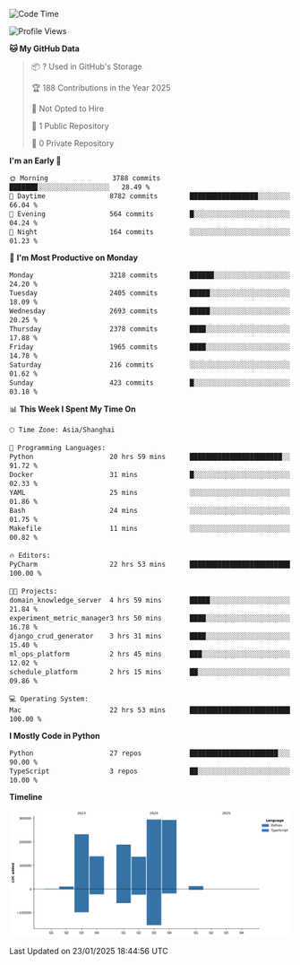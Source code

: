 <!--START_SECTION:waka-->
![Code Time](http://img.shields.io/badge/Code%20Time-81%20hrs%2046%20mins-blue)

![Profile Views](http://img.shields.io/badge/Profile%20Views-0-blue)

**🐱 My GitHub Data** 

> 📦 ? Used in GitHub's Storage 
 > 
> 🏆 188 Contributions in the Year 2025
 > 
> 🚫 Not Opted to Hire
 > 
> 📜 1 Public Repository 
 > 
> 🔑 0 Private Repository 
 > 
**I'm an Early 🐤** 

```text
🌞 Morning                3788 commits        ███████░░░░░░░░░░░░░░░░░░   28.49 % 
🌆 Daytime                8782 commits        █████████████████░░░░░░░░   66.04 % 
🌃 Evening                564 commits         █░░░░░░░░░░░░░░░░░░░░░░░░   04.24 % 
🌙 Night                  164 commits         ░░░░░░░░░░░░░░░░░░░░░░░░░   01.23 % 
```
📅 **I'm Most Productive on Monday** 

```text
Monday                   3218 commits        ██████░░░░░░░░░░░░░░░░░░░   24.20 % 
Tuesday                  2405 commits        █████░░░░░░░░░░░░░░░░░░░░   18.09 % 
Wednesday                2693 commits        █████░░░░░░░░░░░░░░░░░░░░   20.25 % 
Thursday                 2378 commits        ████░░░░░░░░░░░░░░░░░░░░░   17.88 % 
Friday                   1965 commits        ████░░░░░░░░░░░░░░░░░░░░░   14.78 % 
Saturday                 216 commits         ░░░░░░░░░░░░░░░░░░░░░░░░░   01.62 % 
Sunday                   423 commits         █░░░░░░░░░░░░░░░░░░░░░░░░   03.18 % 
```


📊 **This Week I Spent My Time On** 

```text
🕑︎ Time Zone: Asia/Shanghai

💬 Programming Languages: 
Python                   20 hrs 59 mins      ███████████████████████░░   91.72 % 
Docker                   31 mins             █░░░░░░░░░░░░░░░░░░░░░░░░   02.33 % 
YAML                     25 mins             ░░░░░░░░░░░░░░░░░░░░░░░░░   01.86 % 
Bash                     24 mins             ░░░░░░░░░░░░░░░░░░░░░░░░░   01.75 % 
Makefile                 11 mins             ░░░░░░░░░░░░░░░░░░░░░░░░░   00.82 % 

🔥 Editors: 
PyCharm                  22 hrs 53 mins      █████████████████████████   100.00 % 

🐱‍💻 Projects: 
domain_knowledge_server  4 hrs 59 mins       █████░░░░░░░░░░░░░░░░░░░░   21.84 % 
experiment_metric_manager3 hrs 50 mins       ████░░░░░░░░░░░░░░░░░░░░░   16.78 % 
django_crud_generator    3 hrs 31 mins       ████░░░░░░░░░░░░░░░░░░░░░   15.40 % 
ml_ops_platform          2 hrs 45 mins       ███░░░░░░░░░░░░░░░░░░░░░░   12.02 % 
schedule_platform        2 hrs 15 mins       ██░░░░░░░░░░░░░░░░░░░░░░░   09.86 % 

💻 Operating System: 
Mac                      22 hrs 53 mins      █████████████████████████   100.00 % 
```

**I Mostly Code in Python** 

```text
Python                   27 repos            ██████████████████████░░░   90.00 % 
TypeScript               3 repos             ██░░░░░░░░░░░░░░░░░░░░░░░   10.00 % 
```



**Timeline**

![Lines of Code chart](https://raw.githubusercontent.com/jixingyou/jixingyou/main/assets/bar_graph.png)


 Last Updated on 23/01/2025 18:44:56 UTC
<!--END_SECTION:waka-->